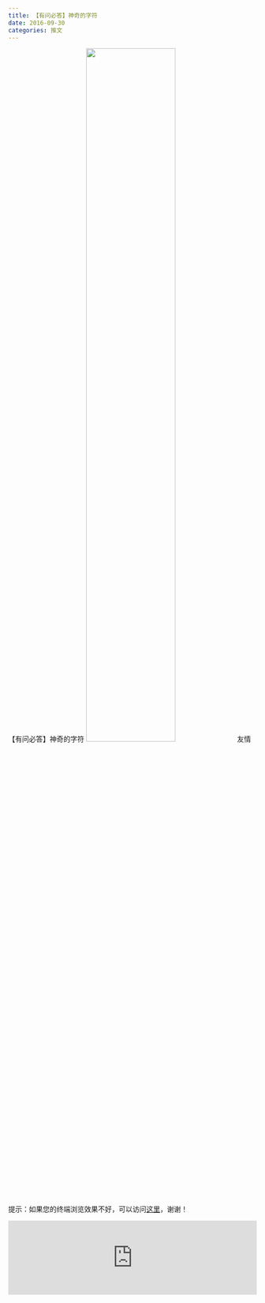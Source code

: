 ```yaml
---
title: 【有问必答】神奇的字符
date: 2016-09-30
categories: 推文
---
```

【有问必答】神奇的字符
<img src="http://mmbiz.qpic.cn/mmbiz_jpg/ACviaWTBFxhboV9lTu028hVLgQloyx6Vka1qtDrKZj6Q80rPpK9Wd5TKeianvp1oLcyFiaHBOh6merSVBg8XN5tTQ/0?wx_fmt=jpeg" style="width: 60%; height: auto;"/><!--more-->
友情提示：如果您的终端浏览效果不好，可以访问[这里](https://stata-club.github.io/stata_article/2016-09-30.html)，谢谢！
<iframe src="https://stata-club.github.io/stata_article/2016-09-30.html" id="iframepage" frameborder="0" scrolling="no" marginheight="0" marginwidth="0" width="100%" onLoad="iFrameHeight()"></iframe>
<script type="text/javascript" language="javascript">
function iFrameHeight() {
var ifm= document.getElementById("iframepage");
var subWeb = document.frames ? document.frames["iframepage"].document : ifm.contentDocument;   
if(ifm != null && subWeb != null) {
 ifm.height = subWeb.body.scrollHeight;
} 
} 
</script> 
